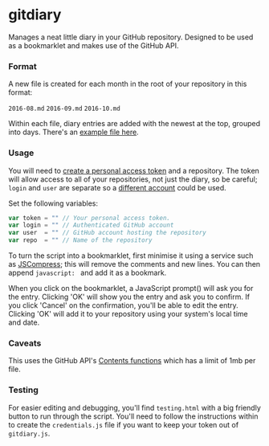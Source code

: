 # gitdiary

Manages a neat little diary in your GitHub repository. Designed to be used as a bookmarklet and makes use of the GitHub API.

### Format

A new file is created for each month in the root of your repository in this format:

`2016-08.md`
`2016-09.md`
`2016-10.md`

Within each file, diary entries are added with the newest at the top, grouped into days. There's an [example file here](https://github.com/stevecat/gitdiary/blob/master/example.md).

### Usage

You will need to [create a personal access token](https://help.github.com/articles/creating-an-access-token-for-command-line-use/) and a repository. The token will allow access to all of your repositories, not just the diary, so be careful; `login` and `user` are separate so a [different account](https://developer.github.com/guides/managing-deploy-keys/#machine-users) could be used.

Set the following variables:

```javascript
var token = "" // Your personal access token.
var login = "" // Authenticated GitHub account
var user  = "" // GitHub account hosting the repository
var repo  = "" // Name of the repository
```

To turn the script into a bookmarklet, first minimise it using a service such as [JSCompress](https://jscompress.com/); this will remove the comments and new lines. You can then append `javascript: ` and add it as a bookmark.

When you click on the bookmarklet, a JavaScript prompt() will ask you for the entry. Clicking 'OK' will show you the entry and ask you to confirm. If you click 'Cancel' on the confirmation, you'll be able to edit the entry. Clicking 'OK' will add it to your repository using your system's local time and date.

### Caveats

This uses the GitHub API's [Contents functions](https://developer.github.com/v3/repos/contents/) which has a limit of 1mb per file.

### Testing

For easier editing and debugging, you'll find `testing.html` with a big friendly button to run through the script. You'll need to follow the instructions within to create the `credentials.js` file if you want to keep your token out of `gitdiary.js`.
